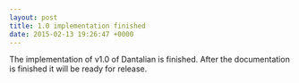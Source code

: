 ```yaml
---
layout: post
title: 1.0 implementation finished
date: 2015-02-13 19:26:47 +0000
---
```


The implementation of v1.0 of Dantalian is finished.  After the documentation
is finished it will be ready for release.
